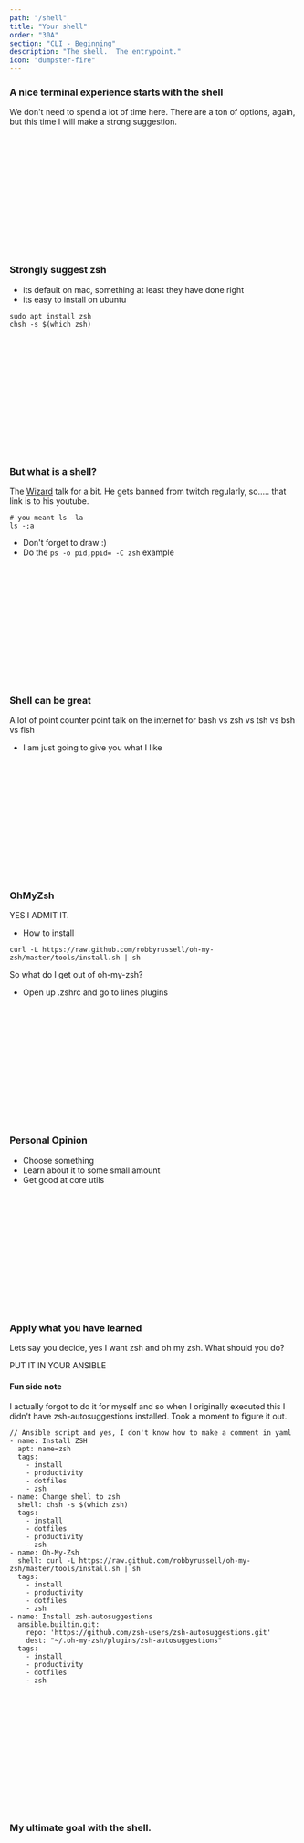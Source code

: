 ```yaml
---
path: "/shell"
title: "Your shell"
order: "30A"
section: "CLI - Beginning"
description: "The shell.  The entrypoint."
icon: "dumpster-fire"
---
```


### A nice terminal experience starts with the shell
We don't need to spend a lot of time here.  There are a ton of options, again,
but this time I will make a strong suggestion.

<br />
<br />
<br />
<br />
<br />
<br />
<br />
<br />
<br />
<br />
<br />
<br />

### Strongly suggest zsh
* its default on mac, something at least they have done right
* its easy to install on ubuntu

```
sudo apt install zsh
chsh -s $(which zsh)
```

<br />
<br />
<br />
<br />
<br />
<br />
<br />
<br />
<br />
<br />
<br />
<br />

### But what is a shell?
The [Wizard](https://www.youtube.com/user/lastmiles) talk for a bit.  He gets
banned from twitch regularly, so..... that link is to his youtube.

```
# you meant ls -la
ls -;a
```

* Don't forget to draw :)
* Do the `ps -o pid,ppid= -C zsh` example

<br />
<br />
<br />
<br />
<br />
<br />
<br />
<br />
<br />
<br />
<br />
<br />

### Shell can be great
A lot of point counter point talk on the internet for bash vs zsh vs tsh vs bsh
vs fish

* I am just going to give you what I like

<br />
<br />
<br />
<br />
<br />
<br />
<br />
<br />
<br />
<br />
<br />
<br />

### OhMyZsh
YES I ADMIT IT.

* How to install
```
curl -L https://raw.github.com/robbyrussell/oh-my-zsh/master/tools/install.sh | sh
```

So what do I get out of oh-my-zsh?
* Open up .zshrc and go to lines plugins

<br />
<br />
<br />
<br />
<br />
<br />
<br />
<br />
<br />
<br />
<br />
<br />

### Personal Opinion
* Choose something
* Learn about it to some small amount
* Get good at core utils

<br />
<br />
<br />
<br />
<br />
<br />
<br />
<br />
<br />
<br />
<br />
<br />

### Apply what you have learned
Lets say you decide, yes I want zsh and oh my zsh.  What should you do?

PUT IT IN YOUR ANSIBLE

#### Fun side note
I actually forgot to do it for myself and so when I originally executed this I
didn't have zsh-autosuggestions installed.  Took a moment to figure it out.

```
// Ansible script and yes, I don't know how to make a comment in yaml
- name: Install ZSH
  apt: name=zsh
  tags:
    - install
    - productivity
    - dotfiles
    - zsh
- name: Change shell to zsh
  shell: chsh -s $(which zsh)
  tags:
    - install
    - dotfiles
    - productivity
    - zsh
- name: Oh-My-Zsh
  shell: curl -L https://raw.github.com/robbyrussell/oh-my-zsh/master/tools/install.sh | sh
  tags:
    - install
    - productivity
    - dotfiles
    - zsh
- name: Install zsh-autosuggestions
  ansible.builtin.git:
    repo: 'https://github.com/zsh-users/zsh-autosuggestions.git'
    dest: "~/.oh-my-zsh/plugins/zsh-autosuggestions"
  tags:
    - install
    - productivity
    - dotfiles
    - zsh
```

<br />
<br />
<br />
<br />
<br />
<br />
<br />
<br />
<br />
<br />
<br />
<br />

### My ultimate goal with the shell.

<br />
<br />
<br />
<br />
<br />
<br />
<br />
<br />
<br />
<br />
<br />
<br />
